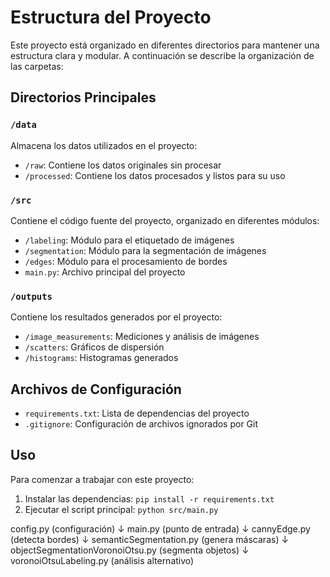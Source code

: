 # Estructura del Proyecto

Este proyecto está organizado en diferentes directorios para mantener una estructura clara y modular. A continuación se describe la organización de las carpetas:

## Directorios Principales

### `/data`
Almacena los datos utilizados en el proyecto:
- `/raw`: Contiene los datos originales sin procesar
- `/processed`: Contiene los datos procesados y listos para su uso

### `/src`
Contiene el código fuente del proyecto, organizado en diferentes módulos:
- `/labeling`: Módulo para el etiquetado de imágenes
- `/segmentation`: Módulo para la segmentación de imágenes
- `/edges`: Módulo para el procesamiento de bordes
- `main.py`: Archivo principal del proyecto


### `/outputs`
Contiene los resultados generados por el proyecto:
- `/image_measurements`: Mediciones y análisis de imágenes
- `/scatters`: Gráficos de dispersión
- `/histograms`: Histogramas generados

## Archivos de Configuración
- `requirements.txt`: Lista de dependencias del proyecto
- `.gitignore`: Configuración de archivos ignorados por Git

## Uso
Para comenzar a trabajar con este proyecto:
1. Instalar las dependencias: `pip install -r requirements.txt`
2. Ejecutar el script principal: `python src/main.py`

config.py (configuración)
    ↓
main.py (punto de entrada)
    ↓
cannyEdge.py (detecta bordes)
    ↓
semanticSegmentation.py (genera máscaras)
    ↓
objectSegmentationVoronoiOtsu.py (segmenta objetos)
    ↓
voronoiOtsuLabeling.py (análisis alternativo)